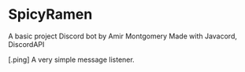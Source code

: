 # SpicyRamen
 A basic project Discord bot by Amir Montgomery
 Made with Javacord, DiscordAPI

[.ping] A very simple message listener.
